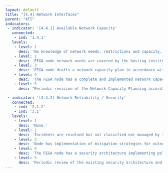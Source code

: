 ```yaml
---
layout: default
title: "[4.4] Network Interfaces"
parent: "4TI"
indicators:
 - indicator: '[4.4.1] Available Network Capacity'
   connected:
    - ind: '1.4.1'
   levels:
    - level: 1
      desc: 'No knowledge of network needs, restrictions and capacity.'
    - level: 2
      desc: 'FEGA node network needs are covered by the hosting institution in an ad hoc basis.'
    - level: 3  
      desc: 'FEGA node drafts a network capacity plan in accordance with its hosting institution policies and the existing experiences at the FEGA ecosystem.'
    - level: 4
      desc: 'The FEGA node has a complete and implemented network capacity plan, which can be increased whenever required.'
    - level: 5
      desc: "Periodic revision of the Network Capacity Planning according to network congestion KPI's of the FEGA node updating it whenever necessary."

 - indicator: '[4.4.2] Network Reliability / Security'
   connected:
    - ind: '2.1.2'
    - ind: '3.1'
   levels:
    - level: 1
      desc: 'None.'
    - level: 2
      desc: 'Incidents are resolved but not classified not managed by the FEGA node. Drafted security network strategies to avoid common vulnerabilities.'
    - level: 3  
      desc: 'Node has implementation of mitigation strategies for vulnerabilities. An incident reporting system is drafted and partially implemented allowing to gain experience on those incidents.'
    - level: 4
      desc: 'The FEGA node has a security architecture implementing policies, standards, and risk management decisions in alignment with the hosting institution and considering the existing experiences at the FEGA ecosystem.'
    - level: 5
      desc: 'Periodic review of the existing security architecture and adopted solutions to ensure latest technologies and standards adoption. Contribution to the dedicated actions on this topic at the FEGA ecosystem.'
---
```

